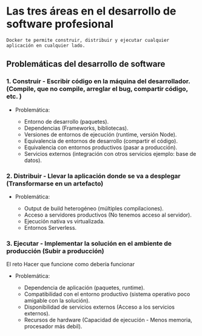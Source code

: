 # Las tres áreas en el desarrollo de software profesional

`Docker te permite construir, distribuir y ejecutar cualquier aplicación en cualquier lado.`

## Problemáticas del desarrollo de software

### 1. Construir - Escribir código en la máquina del desarrollador. (Compile, que no compile, arreglar el bug, compartir código, etc. )

- Problemática:

  - Entorno de desarrollo (paquetes).
  - Dependencias (Frameworks, bibliotecas).
  - Versiones de entornos de ejecución (runtime, versión Node).
  - Equivalencia de entornos de desarrollo (compartir el código).
  - Equivalencia con entornos productivos (pasar a producción).
  - Servicios externos (integración con otros servicios ejemplo: base de datos).

### 2. Distribuir - Llevar la aplicación donde se va a desplegar (Transformarse en un artefacto)

- Problemática:

  - Output de build heterogéneo (múltiples compilaciones).
  - Acceso a servidores productivos (No tenemos acceso al servidor).
  - Ejecución nativa vs virtualizada.
  - Entornos Serverless.

### 3. Ejecutar - Implementar la solución en el ambiente de producción (Subir a producción)

El reto Hacer que funcione como debería funcionar

- Problemática:

  - Dependencia de aplicación (paquetes, runtime).
  - Compatibilidad con el entorno productivo (sistema operativo poco amigable con la solución).
  - Disponibilidad de servicios externos (Acceso a los servicios externos).
  - Recursos de hardware (Capacidad de ejecución - Menos memoria, procesador más debil).
